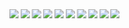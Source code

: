 <img src="https://www.freeimg.cn/i/2024/01/23/65af76407596f.jpg">
<img src="https://www.freeimg.cn/i/2024/01/23/65af7640a4859.jpg">
<img src="https://www.freeimg.cn/i/2024/01/23/65af76409d0d5.jpg">
<img src="https://www.freeimg.cn/i/2024/01/23/65af7640adc9b.jpg">
<img src="https://www.freeimg.cn/i/2024/01/23/65af76409a698.jpg">
<img src="https://www.freeimg.cn/i/2024/01/23/65af7640ab43a.jpg">
<img src="https://www.freeimg.cn/i/2024/01/23/65af7640c4102.jpg">
<img src="https://www.freeimg.cn/i/2024/01/23/65af865e6ea17.jpg">
<img src="https://www.freeimg.cn/i/2024/01/23/65af865e76c86.jpg">
<img src="https://www.freeimg.cn/i/2024/01/23/65af870b74abe.jpg">